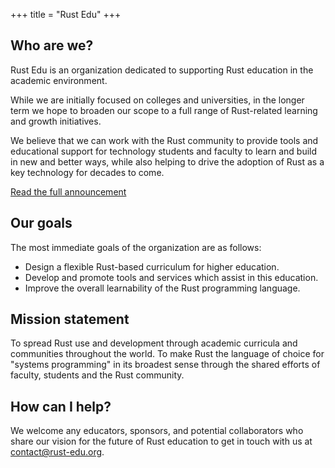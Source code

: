 +++
title = "Rust Edu"
+++

## Who are we?

Rust Edu is an organization dedicated to supporting Rust education in the academic environment.

While we are initially focused on colleges and universities, in the longer term we hope to broaden our scope to a full range of Rust-related learning and growth initiatives.

We believe that we can work with the Rust community to provide tools and educational support for technology students and faculty to learn and build in new and better ways, while also helping to drive the adoption of Rust as a key technology for decades to come. 

<div class="buttons is-centered my-5">
  <a href="/news/announcement" class="is">Read the full announcement</a>
</div>

## Our goals

The most immediate goals of the organization are as follows:

- Design a flexible Rust-based curriculum for higher education.
- Develop and promote tools and services which assist in this education.
- Improve the overall learnability of the Rust programming language.

## Mission statement

To spread Rust use and development through academic curricula and communities throughout the world. To make Rust the language of choice for "systems programming" in its broadest sense through the shared efforts of faculty, students and the Rust community.

## How can I help?

We welcome any educators, sponsors, and potential collaborators who share our vision for the future of Rust education to get in touch with us at <a href="mailto:contact@rust-edu.org">contact@rust-edu.org</a>.
